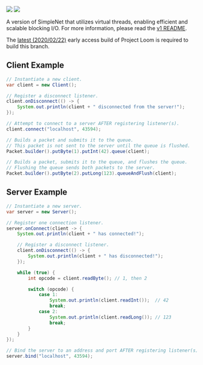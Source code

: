 <img src="https://maven-badges.herokuapp.com/maven-central/com.github.jhg023/SimpleNet/badge.svg"> <img src="http://githubbadges.com/star.svg?user=jhg023&repo=SimpleNet&background=0000ff&color=ffffff&style=flat">

A version of SimpleNet that utilizes virtual threads, enabling efficient and scalable blocking I/O. For more information, please read the [v1 README](https://github.com/jhg023/SimpleNet/blob/master/README.md).

The [latest (2020/02/22)](http://jdk.java.net/loom/) early access build of Project Loom is required to build this branch.

## Client Example
```java
// Instantiate a new client.
var client = new Client();

// Register a disconnect listener.
client.onDisconnect(() -> {
    System.out.println(client + " disconnected from the server!");
});

// Attempt to connect to a server AFTER registering listener(s).
client.connect("localhost", 43594);

// Builds a packet and submits it to the queue.
// This packet is not sent to the server until the queue is flushed.
Packet.builder().putByte(1).putInt(42).queue(client);

// Builds a packet, submits it to the queue, and flushes the queue.
// Flushing the queue sends both packets to the server.
Packet.builder().putByte(2).putLong(123).queueAndFlush(client);
```
## Server Example
```java
// Instantiate a new server.
var server = new Server();

// Register one connection listener.
server.onConnect(client -> {
    System.out.println(client + " has connected!");

    // Register a disconnect listener.
    client.onDisconnect(() -> {
        System.out.println(client + " has disconnected!");
    });

    while (true) {
        int opcode = client.readByte(); // 1, then 2

        switch (opcode) {
            case 1:
                System.out.println(client.readInt());  // 42
                break;
            case 2:
                System.out.println(client.readLong()); // 123
                break;
        }
    }
});

// Bind the server to an address and port AFTER registering listener(s).
server.bind("localhost", 43594);
```